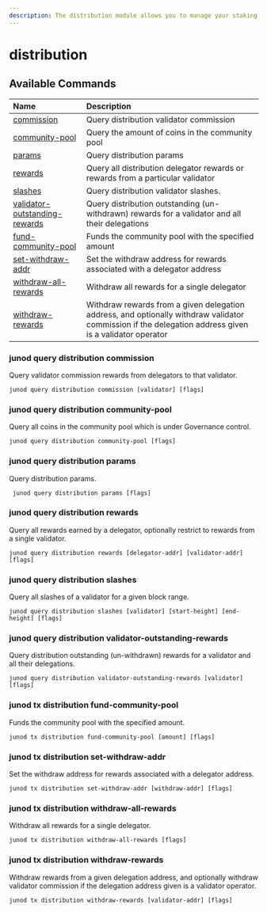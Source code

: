 ```yaml
---
description: The distribution module allows you to manage your staking rewards
---
```


# distribution

## Available Commands

| Name | Description |
| :--- | :--- |
| [commission](distribution.md#junod-query-distribution-commission) | Query distribution validator commission |
| [community-pool](distribution.md#iris-query-distribution-community-pool) | Query the amount of coins in the community pool |
| [params](distribution.md#iris-query-distribution-rewards) | Query distribution params |
| [rewards](distribution.md#iris-query-distribution-rewards) | Query all distribution delegator rewards or rewards from a particular validator |
| [slashes](distribution.md#iris-query-distribution-slashes) | Query distribution validator slashes. |
| [validator-outstanding-rewards](distribution.md#iris-query-distribution-validator-outstanding-rewards) | Query distribution outstanding \(un-withdrawn\) rewards for a validator and all their delegations |
| [fund-community-pool](distribution.md#iris-tx-distribution-fund-community-pool) | Funds the community pool with the specified amount |
| [set-withdraw-addr](distribution.md#iris-tx-distribution-set-withdraw-addr) | Set the withdraw address for rewards associated with a delegator address |
| [withdraw-all-rewards](distribution.md#iris-tx-distribution-withdraw-all-rewards) | Withdraw all rewards for a single delegator |
| [withdraw-rewards](distribution.md#iris-tx-distribution-withdraw-rewards) | Withdraw rewards from a given delegation address, and optionally withdraw validator commission if the delegation address given is a validator operator |

### junod query distribution commission

Query validator commission rewards from delegators to that validator.

```text
junod query distribution commission [validator] [flags]
```

### junod query distribution community-pool <a id="iris-query-distribution-community-pool"></a>

Query all coins in the community pool which is under Governance control.

```text
junod query distribution community-pool [flags]
```

### junod query distribution params <a id="iris-query-distribution-params"></a>

Query distribution params.

```text
 junod query distribution params [flags]
```

### junod query distribution rewards <a id="iris-query-distribution-rewards"></a>

Query all rewards earned by a delegator, optionally restrict to rewards from a single validator.

```text
junod query distribution rewards [delegator-addr] [validator-addr] [flags]
```

### junod query distribution slashes <a id="iris-query-distribution-slashes"></a>

Query all slashes of a validator for a given block range.

```text
junod query distribution slashes [validator] [start-height] [end-height] [flags]
```

### junod query distribution validator-outstanding-rewards <a id="iris-query-distribution-validator-outstanding-rewards"></a>

Query distribution outstanding \(un-withdrawn\) rewards for a validator and all their delegations.

```text
junod query distribution validator-outstanding-rewards [validator] [flags]
```

### junod tx distribution fund-community-pool <a id="iris-tx-distribution-fund-community-pool"></a>

Funds the community pool with the specified amount.

```text
junod tx distribution fund-community-pool [amount] [flags]
```

### junod tx distribution set-withdraw-addr <a id="iris-tx-distribution-set-withdraw-addr"></a>

Set the withdraw address for rewards associated with a delegator address.

```text
junod tx distribution set-withdraw-addr [withdraw-addr] [flags]
```

### junod tx distribution withdraw-all-rewards <a id="iris-tx-distribution-withdraw-all-rewards"></a>

Withdraw all rewards for a single delegator.

```text
junod tx distribution withdraw-all-rewards [flags]
```

### junod tx distribution withdraw-rewards <a id="iris-tx-distribution-withdraw-rewards"></a>

Withdraw rewards from a given delegation address, and optionally withdraw validator commission if the delegation address given is a validator operator.

```text
junod tx distribution withdraw-rewards [validator-addr] [flags]
```


